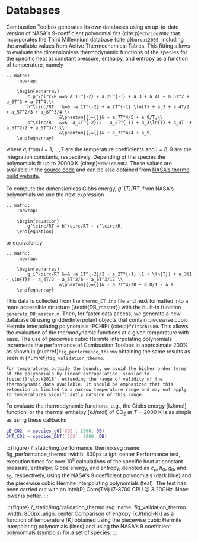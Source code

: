 # Databases

Combustion Toolbox generates its own databases using an up-to-date version of NASA's 9-coefficient polynomial fits {cite:p}`Mcbride2002` that incorporates the Third Millennium database {cite:p}`burcat2005`, including the available values from Active Thermochemical Tables. This fitting allows to evaluate the dimensionless thermodynamic functions of the species for the specific heat at constant pressure, enthalpy, and entropy as a function of temperature, namely

```{eval-rst}
.. math::
    :nowrap:

    \begin{eqnarray}
        c_p^\circ/R &=& a_1T^{-2} + a_2T^{-1} + a_3 + a_4T + a_5T^2 + a_6T^3 + a_7T^4,\\
        h^\circ/RT   &=& -a_1T^{-2} + a_2T^{-1} \ln{T} + a_3 + a_4T/2  + a_5T^2/3 + a_6T^3/4 \\
                    &\phantom{{}={}}& + a_7T^4/5 + a_8/T,\\
        s^\circ/R   &=& -a_1T^{-2}/2 - a_2T^{-1} + a_3\ln{T} + a_4T  + a_5T^2/2 + a_6T^3/3 \\
                    &\phantom{{}={}}& + a_7T^4/4 + a_9,
    \end{eqnarray}
```

where $a_i$ from $i=1, \dots, 7$ are the temperature coefficients and $i =8, 9$ are the integration constants, respectively. Depending of the species the polynomials fit up to 20000 K {cite:p}`Mcbride2002`. These values are available in the [source code](https://github.com/AlbertoCuadra/combustion_toolbox/blob/master/databases/thermo_CT.inp) and can be also obtained from [NASA's thermo build website](https://cearun.grc.nasa.gov/ThermoBuild/). 

To compute the dimensionless Gibbs energy, $g^\circ (T) / RT$, from NASA's polynomials we use the next expression 
```{eval-rst}
.. math::
    :nowrap:

    \begin{equation}
        g^\circ/RT = h^\circ/RT - s^\circ/R,
    \end{equation}
```
or equivalently 

```{eval-rst}
.. math::
    :nowrap:

    \begin{eqnarray}
        g_i^\circ/RT &=& -a_1T^{-2}/2 + a_2T^{-1} (1 + \ln{T}) + a_3(1 - \ln{T}) - a_4T/2 - a_5T^2/6 - a_6T^3/12 \\
                    &\phantom{{}={}}& - a_7T^4/20 + a_8/T - a_9.
    \end{eqnarray}
```

This data is collected from the `thermo_CT.inp` file and next formatted into a more accessible structure (\textit{DB\_master}) with the built-in function `generate_DB_master.m`. Then, for faster data access, we generate a new database `DB` using griddedInterpolant objects that contain piecewise cubic Hermite interpolating polynomials (PCHIP) {cite:p}`fritsch1980`. This allows the evaluation of the thermodynamic functions at a given temperature with ease. The use of piecewise cubic Hermite interpolating polynomials increments the performance of Combustion Toolbox in approximate 200% as shown in {numref}`fig_performance_thermo` obtaining the same results as seen  in {numref}`fig_validation_thermo`.

```{note}
For temperatures outside the bounds, we avoid the higher order terms of the polynomials by linear extrapolation, similar to {cite:t}`stock2018`, extending the range of validity of the thermodynamic data available. It should be emphasized that this extension is limited to a narrow temperature range and may not apply to temperatures significantly outside of this range.
```

To evaluate the thermodynamic functions, e.g., the Gibbs energy [kJ/mol] function, or the thermal enthalpy [kJ/mol] of $\text{CO}_2$ at $T = 2000 \text{ K}$ is as simple as using these callbacks

```matlab
g0_CO2  = species_g0('CO2', 2000, DB)
DhT_CO2 = species_DhT('CO2', 2000, DB) 
```


:::{figure} /_static/img/performance_thermo.svg
:name: fig_performance_thermo
:width: 800px
:align: center
Performance test, execution times for over $10^5$ calculations of the specific heat at constant pressure, enthalpy, Gibbs energy, and entropy, denoted as $c_p$, $h_0$, $g_0$, and $s_0$, respectively, using the NASA's 9 coefficient polynomials (dark blue) and the piecewise cubic Hermite interpolating polynomials (teal). The test has been carried out with an Intel(R) Core(TM) i7-8700 CPU @ 3.20GHz. Note: lower is better.
:::



:::{figure} /_static/img/validation_thermo.svg
:name: fig_validation_thermo
:width: 800px
:align: center
Comparison of entropy  [kJ/(mol-K)] as a function of temperature [K] obtained using the piecewise cubic Hermite interpolating polynomials (lines) and using the NASA's 9 coefficient polynomials (symbols) for a set of species.
:::


<!-- 

Another important parameter comes from the conservation of mass, which is the stoichiometric matrix $A_0$, by generalizing this constraint condition we have

```{eval-rst}
.. math::
    :nowrap:

    \begin{equation}
        \sum\limits_{j = 1}^{\text{NS}} a_{ij} n_j - b_i^\circ = 0,
    \end{equation}
```

or in matricial form

```{eval-rst}
.. math::
    :nowrap:

    \begin{equation}
        \underbrace{\left(\begin{array}{c c c c}
        a_{11} & a_{21} & \cdots & a_{\text{NS}1} \\
        a_{12} & a_{22} & \cdots & a_{\text{NS}2} \\
        \vdots & \vdots &  & \vdots \\
        a_{1\text{NE}} & a_{2\text{NE}} & \cdots & a_{\text{NS}\text{NE}} \\
        \end{array}\right)}_{\mathbf{A^T}}
        \underbrace{\left(\begin{matrix}
            \ce{n_1}\\
            \ce{n_2}\\
            \ce{\vdots}\\
            \ce{n_{\text{NS}}}
            \end{matrix}\right)}_{\mathbf{N}}
        - \underbrace{\left(\begin{matrix}
            \ce{b_1}\\
            \ce{b_2}\\
            \ce{\vdots}\\
            \ce{b_{\text{NE}}}
            \end{matrix}\right)}_{\mathbf{b^\circ}} = 0,
    \end{equation}

```

where $a_{ij}$ are the stoichiometric coefficients of the species, which represent the number of atoms of element $i$ per mole of species $j$. The number of moles and the total number of atoms of the $j$ species and $i$ element reads $n_j$ and $b_i$, respectively. This is computed during the initialization of the variable `self`. Using one of the predefined list of species, e.g., `soot formation`, this can be initializate as

```matlab
self = App('soot formation')
```

A simple test can be performed by considering the global exothermic reaction of hydrogen bromide with $n_j$ moles

```{eval-rst}
.. math::
    :nowrap:

    \begin{equation}
        \text{H}_2 + \text{Br}_2 \rightleftharpoons 2\text{HBr}
    \end{equation}
```
which have only three species involve. The system obtained is

```{eval-rst}
.. math::
    :nowrap:

    \begin{equation}
        \left(\begin{array}{c c c}
        0 & 2 & 1\\
        2 & 0 & 1\\
        \end{array}\right)
        \left(\begin{matrix}
            n_{\ce{H_2}}\\
            n_{\ce{Br_2}}\\
            n_{\ce{HBr}}\\
            \end{matrix}\right)
        - \left(\begin{matrix}
            b_{\ce{Br}}^\circ\\
            b_{\ce{H}}^\circ\\
            \end{matrix}\right) = 0.
    \end{equation}
```

A quick check using Combustion Toolbox:

```matlab
self = App({'H2', 'Br2', 'HBr'});
print_stoichiometric_matrix(self, 'transpose')
```

 ```matlab
Transpose stoichiometric matrix:

          H2    Br2    HBr
          __    ___    ___

    BR    0      2      1 
    H     2      0      1 
 ``` 
 
 -->